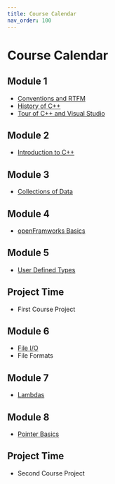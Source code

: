 ```yaml
---
title: Course Calendar
nav_order: 100
---
```


# Course Calendar

## Module 1

- [Conventions and RTFM](/Programming-1-Notes/docs/02-conventions-and-reference/00-conventions-and-reference.html)
- [History of C++](/Programming-1-Notes/docs/03-history-of-cpp/00-history-of-cpp.html)
- [Tour of C++ and Visual Studio](/Programming-1-Notes/docs/04-cpp-and-visual-studio-tour/00-cpp-and-visual-studio-tour.html)

## Module 2

- [Introduction to C++](/Programming-1-Notes/docs/05-introduction-to-cpp/00-introduction-to-cpp.html)

## Module 3

- [Collections of Data](/Programming-1-Notes/docs/06-collections/00-container-structures.html)

## Module 4

- [openFramworks Basics](/Programming-1-Notes/docs/07-openframeworks-basics/00-openframeworks-basics.html)

## Module 5

- [User Defined Types](/Programming-1-Notes/docs/08-user-defined-types/04-operator-overloading.html)

## Project Time

- First Course Project

## Module 6

- [File I/O](/Programming-1-Notes/docs/09-file-io/00-file-io.html)
- File Formats

## Module 7

- [Lambdas](/Programming-1-Notes/docs/10-lambdas/00-lambdas.html)

## Module 8

- [Pointer Basics](/Programming-1-Notes/docs/12-pointer-basics/00-pointer-basics.html)

## Project Time

- Second Course Project
